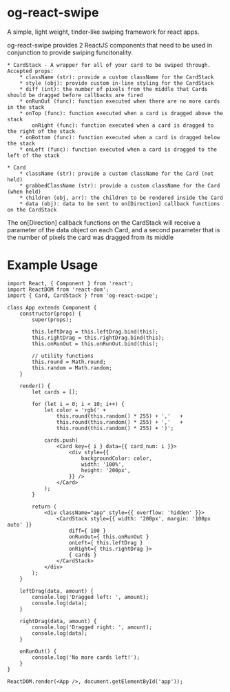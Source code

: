 # og-react-swipe
A simple, light weight, tinder-like swiping framework for react apps.

og-react-swipe provides 2 ReactJS components that need to be used in conjunction to provide swiping funcitonality.

	* CardStack - A wrapper for all of your card to be swiped through. Accepted props:
		* className (str): provide a custom className for the CardStack
		* style (obj): provide custom in-line styling for the CardStack
		* diff (int): the number of pixels from the middle that Cards should be dragged before callbacks are fired
		* onRunOut (func): function executed when there are no more cards in the stack
		* onTop (func): function executed when a card is dragged above the stack
			onRight (func): function executed when a card is dragged to the right of the stack
		* onBottom (func): function executed when a card is dragged below the stack
		* onLeft (func): function executed when a card is dragged to the left of the stack

	* Card
		* className (str): provide a custom className for the Card (not held)
		* grabbedClassName (str): provide a custom className for the Card (when held)
		* children (obj, arr): the children to be rendered inside the Card
		* data (obj): data to be sent to on[Direction] callback functions on the CardStack

The on[Direction] callback functions on the CardStack will receive a parameter of the data object on each Card, and a second parameter that is the number of pixels the card was dragged from its middle

# Example Usage
```
import React, { Component } from 'react';
import ReactDOM from 'react-dom';
import { Card, CardStack } from 'og-react-swipe';

class App extends Component {
	constructor(props) {
		super(props);

		this.leftDrag = this.leftDrag.bind(this);
		this.rightDrag = this.rightDrag.bind(this);
		this.onRunOut = this.onRunOut.bind(this);

		// utility functions
		this.round = Math.round;
		this.random = Math.random;
	}

	render() {
		let cards = [];

		for (let i = 0; i < 10; i++) {
			let color = 'rgb(' +
				this.round(this.random() * 255) + ','	+
				this.round(this.random() * 255) + ','	+
				this.round(this.random() * 255) + ')';

			cards.push(
				<Card key={ i } data={{ card_num: i }}>
					<div style={{
						backgroundColor: color,
						width: '100%',
						height: '200px',
					}} />
				</Card>
			);
		}

		return (
			<div className="app" style={{ overflow: 'hidden' }}>
				<CardStack style={{ width: '200px', margin: '100px auto' }}
					diff={ 100 }
					onRunOut={ this.onRunOut }
					onLeft={ this.leftDrag }
					onRight={ this.rightDrag }>
					{ cards }
				</CardStack>
			</div>
		);
	}

	leftDrag(data, amount) {
		console.log('Dragged left: ', amount);
		console.log(data);
	}

	rightDrag(data, amount) {
		console.log('Dragged right: ', amount);
		console.log(data);
	}

	onRunOut() {
		console.log('No more cards left!');
	}
}

ReactDOM.render(<App />, document.getElementById('app'));
```
